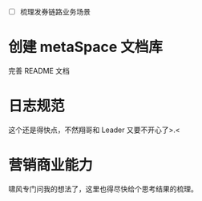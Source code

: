 -  [ ] 梳理发券链路业务场景
# 创建 metaSpace 文档库
完善 README 文档
# 日志规范
这个还是得快点，不然翔哥和 Leader 又要不开心了>.<
# 营销商业能力
啸风专门问我的想法了，这里也得尽快给个思考结果的梳理。